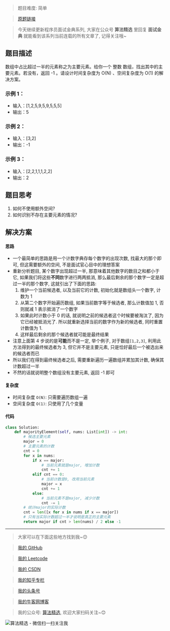 > 题目难度: 简单

> [原题链接](https://leetcode.cn/problems/find-majority-element-lcci/)

> 今天继续更新程序员面试金典系列, 大家在公众号 **算法精选** 里回复 **面试金典** 就能看到该系列当前连载的所有文章了, 记得关注哦~

## 题目描述

数组中占比超过一半的元素称之为主要元素。给你一个 整数 数组，找出其中的主要元素。若没有，返回 -1 。请设计时间复杂度为 O(N) 、空间复杂度为 O(1) 的解决方案。

### 示例 1：

- 输入：[1,2,5,9,5,9,5,5,5]
- 输出：5

### 示例 2：

- 输入：[3,2]
- 输出：-1

### 示例 3：

- 输入：[2,2,1,1,1,2,2]
- 输出：2

## 题目思考

1. 如何不使用额外空间?
2. 如何识别不存在主要元素的情况?

## 解决方案

#### 思路

- 一个最简单的思路是用一个计数字典存每个数字的出现次数, 找最大的那个即可, 但这需要额外的空间, 不是面试官心目中的理想答案
- 重新分析题目, 某个数字出现超过一半, 那意味着其他数字的数目之和都小于它, 如果我们将这些**不同**数字进行两两抵消, 那么最后剩余的那个数字一定是超过一半的那个数字, 这就引出了下面的思路:
  1. 维护一个当前候选者, 以及当前它的计数, 初始化就是数组头一个数字, 计数为 1
  2. 从第二个数字开始遍历数组, 如果当前数字等于候选者, 那么计数值加 1, 否则就减 1 表示抵消了一个数字
  3. 如果此时计数小于 0 的话, 就说明之前的候选者这个时候要被淘汰了, 因为它已经被抵消光了. 所以就重新选择当前的数字作为新的候选者, 同时重置计数值为 1.
  4. 这样最后剩余的那个候选者就可能是最终结果
- 注意上面第 4 步说的是**可能**而不是一定, 举个例子, 对于数组`[1,2,3]`, 利用此方法得到的最终候选者为 3, 但它并不是主要元素, 只是恰好最后一个被选出来的候选者而已
- 所以我们在得到最终候选者之后, 需要重新遍历一遍数组并累加其计数, 确保其计数超过一半
- 不然的话就说明整个数组没有主要元素, 返回 -1 即可

#### 复杂度

- 时间复杂度 `O(N)`: 只需要遍历数组一遍
- 空间复杂度 `O(1)`: 只使用了几个变量

#### 代码

```python
class Solution:
    def majorityElement(self, nums: List[int]) -> int:
        # 候选主要元素
        major = 0
        # 主要元素的计数
        cnt = 0
        for x in nums:
            if x == major:
                # 当前元素就是major, 增加计数
                cnt += 1
            elif cnt == 0:
                # 当前计数是0, 改用当前元素
                major = x
                cnt += 1
            else:
                # 当前元素不是major, 减少计数
                cnt -= 1
        # 统计major的实际计数
        cnt = len([x for x in nums if x == major])
        # 只有当实际计数超过一半才说明是真正的主要元素
        return major if cnt > len(nums) / 2 else -1
```

---

> 大家可以在下面这些地方找到我~😊

> [我的 GitHub](https://github.com/zjulyx)

> [我的 Leetcode](https://leetcode-cn.com/u/suibianfahui/)

> [我的 CSDN](https://me.csdn.net/zjulyx1993)

> [我的知乎专栏](https://zhuanlan.zhihu.com/c_1242508721932464128)

> [我的头条号](https://www.toutiao.com/c/user/1090304683804520/#mid=1671643017345028)

> [我的牛客网博客](https://blog.nowcoder.net/zjulyx)

> 我的公众号: [算法精选](https://mp.weixin.qq.com/s?__biz=MzA5MDk1MjI5MA==&mid=2247484158&idx=1&sn=90176bac32cf7af40e4074c721fd8a95&chksm=900285f3a7750ce5a068c9c9773781461819633f2fd60533732637ec9520c908371ebc218d49&scene=178&cur_album_id=1386231241346859009#rd), 欢迎大家扫码关注~😊

![算法精选 - 微信扫一扫关注我](https://pic1.zhimg.com/80/v2-7c988a7b35886df51596ef23616764ac_1440w.jpg)
